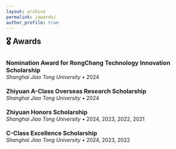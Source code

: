 ```yaml
---
layout: archive
permalink: /awards/
author_profile: true
---
```


<h2 style="margin-top: 1px;">🎖️ Awards</h2>
<div style="height: 10px;"></div>

<p style="margin: 0; font-size: 16px;"><b>Nomination Award for RongChang Technology Innovation Scholarship</b></p>
<p style="margin: 0; font-size: 14px;"><i>Shanghai Jiao Tong University</i><span style="padding: 0 4px;">•</span>2024</p>
<div style="height: 20px;"></div>

<p style="margin: 0; font-size: 16px;"><b>Zhiyuan A-Class Overseas Research Scholarship</b></p>
<p style="margin: 0; font-size: 14px;"><i>Shanghai Jiao Tong University</i><span style="padding: 0 4px;">•</span>2024</p>
<div style="height: 20px;"></div>

<p style="margin: 0; font-size: 16px;"><b>Zhiyuan Honors Scholarship</b></p>
<p style="margin: 0; font-size: 14px;"><i>Shanghai Jiao Tong University</i><span style="padding: 0 4px;">•</span>2024, 2023, 2022, 2021</p>
<div style="height: 20px;"></div>

<p style="margin: 0; font-size: 16px;"><b>C-Class Excellence Scholarship</b></p>
<p style="margin: 0; font-size: 14px;"><i>Shanghai Jiao Tong University</i><span style="padding: 0 4px;">•</span>2024, 2023, 2022</p>
<div style="height: 20px;"></div>
